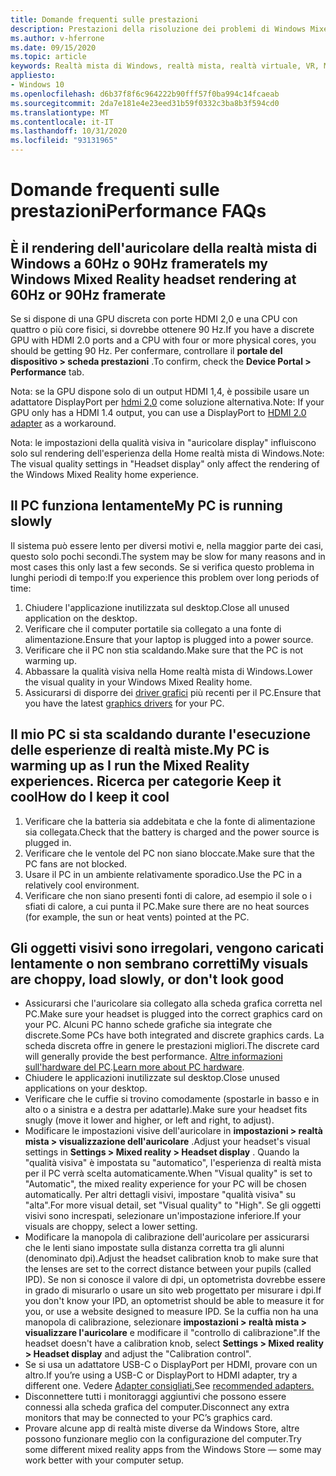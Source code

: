 ```yaml
---
title: Domande frequenti sulle prestazioni
description: Prestazioni della risoluzione dei problemi di Windows Mixed Reality che va oltre la documentazione standard del supporto clienti.
ms.author: v-hferrone
ms.date: 09/15/2020
ms.topic: article
keywords: Realtà mista di Windows, realtà mista, realtà virtuale, VR, MR, risoluzione dei problemi, errori, guida, supporto tecnico, prestazioni
appliesto:
- Windows 10
ms.openlocfilehash: d6b37f8f6c964222b90fff57f0ba994c14fcaeab
ms.sourcegitcommit: 2da7e181e4e23eed31b59f0332c3ba8b3f594cd0
ms.translationtype: MT
ms.contentlocale: it-IT
ms.lasthandoff: 10/31/2020
ms.locfileid: "93131965"
---
```

# <a name="performance-faqs"></a><span data-ttu-id="18d7b-104">Domande frequenti sulle prestazioni</span><span class="sxs-lookup"><span data-stu-id="18d7b-104">Performance FAQs</span></span>

## <a name="is-my-windows-mixed-reality-headset-rendering-at-60hz-or-90hz-framerate"></a><span data-ttu-id="18d7b-105">È il rendering dell'auricolare della realtà mista di Windows a 60Hz o 90Hz framerate</span><span class="sxs-lookup"><span data-stu-id="18d7b-105">Is my Windows Mixed Reality headset rendering at 60Hz or 90Hz framerate</span></span>

<span data-ttu-id="18d7b-106">Se si dispone di una GPU discreta con porte HDMI 2,0 e una CPU con quattro o più core fisici, si dovrebbe ottenere 90 Hz.</span><span class="sxs-lookup"><span data-stu-id="18d7b-106">If you have a discrete GPU with HDMI 2.0 ports and a CPU with four or more physical cores, you should be getting 90 Hz.</span></span> <span data-ttu-id="18d7b-107">Per confermare, controllare il **portale del dispositivo > scheda prestazioni** .</span><span class="sxs-lookup"><span data-stu-id="18d7b-107">To confirm, check the **Device Portal > Performance** tab.</span></span>

<span data-ttu-id="18d7b-108">Nota: se la GPU dispone solo di un output HDMI 1,4, è possibile usare un adattatore DisplayPort per [hdmi 2,0](recommended-adapters-for-windows-mixed-reality-capable-pcs.md) come soluzione alternativa.</span><span class="sxs-lookup"><span data-stu-id="18d7b-108">Note: If your GPU only has a HDMI 1.4 output, you can use a DisplayPort to [HDMI 2.0 adapter](recommended-adapters-for-windows-mixed-reality-capable-pcs.md) as a workaround.</span></span>

<span data-ttu-id="18d7b-109">Nota: le impostazioni della qualità visiva in "auricolare display" influiscono solo sul rendering dell'esperienza della Home realtà mista di Windows.</span><span class="sxs-lookup"><span data-stu-id="18d7b-109">Note: The visual quality settings in "Headset display" only affect the rendering of the Windows Mixed Reality home experience.</span></span>

## <a name="my-pc-is-running-slowly"></a><span data-ttu-id="18d7b-110">Il PC funziona lentamente</span><span class="sxs-lookup"><span data-stu-id="18d7b-110">My PC is running slowly</span></span>

<span data-ttu-id="18d7b-111">Il sistema può essere lento per diversi motivi e, nella maggior parte dei casi, questo solo pochi secondi.</span><span class="sxs-lookup"><span data-stu-id="18d7b-111">The system may be slow for many reasons and in most cases this only last a few seconds.</span></span> <span data-ttu-id="18d7b-112">Se si verifica questo problema in lunghi periodi di tempo:</span><span class="sxs-lookup"><span data-stu-id="18d7b-112">If you experience this problem over long periods of time:</span></span>

1. <span data-ttu-id="18d7b-113">Chiudere l'applicazione inutilizzata sul desktop.</span><span class="sxs-lookup"><span data-stu-id="18d7b-113">Close all unused application on the desktop.</span></span>
2. <span data-ttu-id="18d7b-114">Verificare che il computer portatile sia collegato a una fonte di alimentazione.</span><span class="sxs-lookup"><span data-stu-id="18d7b-114">Ensure that your laptop is plugged into a power source.</span></span>
3. <span data-ttu-id="18d7b-115">Verificare che il PC non stia scaldando.</span><span class="sxs-lookup"><span data-stu-id="18d7b-115">Make sure that the PC is not warming up.</span></span>
4. <span data-ttu-id="18d7b-116">Abbassare la qualità visiva nella Home realtà mista di Windows.</span><span class="sxs-lookup"><span data-stu-id="18d7b-116">Lower the visual quality in your Windows Mixed Reality home.</span></span>
5. <span data-ttu-id="18d7b-117">Assicurarsi di disporre dei [driver grafici](other-questions.md#my-graphics-driver-isnt-supported-im-getting-graphics-driver-failure-errors) più recenti per il PC.</span><span class="sxs-lookup"><span data-stu-id="18d7b-117">Ensure that you have the latest [graphics drivers](other-questions.md#my-graphics-driver-isnt-supported-im-getting-graphics-driver-failure-errors) for your PC.</span></span>

## <a name="my-pc-is-warming-up-as-i-run-the-mixed-reality-experiences-how-do-i-keep-it-cool"></a><span data-ttu-id="18d7b-118">Il mio PC si sta scaldando durante l'esecuzione delle esperienze di realtà miste.</span><span class="sxs-lookup"><span data-stu-id="18d7b-118">My PC is warming up as I run the Mixed Reality experiences.</span></span> <span data-ttu-id="18d7b-119">Ricerca per categorie Keep it cool</span><span class="sxs-lookup"><span data-stu-id="18d7b-119">How do I keep it cool</span></span>

1. <span data-ttu-id="18d7b-120">Verificare che la batteria sia addebitata e che la fonte di alimentazione sia collegata.</span><span class="sxs-lookup"><span data-stu-id="18d7b-120">Check that the battery is charged and the power source is plugged in.</span></span>
2. <span data-ttu-id="18d7b-121">Verificare che le ventole del PC non siano bloccate.</span><span class="sxs-lookup"><span data-stu-id="18d7b-121">Make sure that the PC fans are not blocked.</span></span>
3. <span data-ttu-id="18d7b-122">Usare il PC in un ambiente relativamente sporadico.</span><span class="sxs-lookup"><span data-stu-id="18d7b-122">Use the PC in a relatively cool environment.</span></span>
4. <span data-ttu-id="18d7b-123">Verificare che non siano presenti fonti di calore, ad esempio il sole o i sfiati di calore, a cui punta il PC.</span><span class="sxs-lookup"><span data-stu-id="18d7b-123">Make sure there are no heat sources (for example, the sun or heat vents) pointed at the PC.</span></span>

## <a name="my-visuals-are-choppy-load-slowly-or-dont-look-good"></a><span data-ttu-id="18d7b-124">Gli oggetti visivi sono irregolari, vengono caricati lentamente o non sembrano corretti</span><span class="sxs-lookup"><span data-stu-id="18d7b-124">My visuals are choppy, load slowly, or don't look good</span></span>

* <span data-ttu-id="18d7b-125">Assicurarsi che l'auricolare sia collegato alla scheda grafica corretta nel PC.</span><span class="sxs-lookup"><span data-stu-id="18d7b-125">Make sure your headset is plugged into the correct graphics card on your PC.</span></span> <span data-ttu-id="18d7b-126">Alcuni PC hanno schede grafiche sia integrate che discrete.</span><span class="sxs-lookup"><span data-stu-id="18d7b-126">Some PCs have both integrated and discrete graphics cards.</span></span> <span data-ttu-id="18d7b-127">La scheda discreta offre in genere le prestazioni migliori.</span><span class="sxs-lookup"><span data-stu-id="18d7b-127">The discrete card will generally provide the best performance.</span></span> <span data-ttu-id="18d7b-128">[Altre informazioni sull'hardware del PC](windows-mixed-reality-minimum-pc-hardware-compatibility-guidelines.md).</span><span class="sxs-lookup"><span data-stu-id="18d7b-128">[Learn more about PC hardware](windows-mixed-reality-minimum-pc-hardware-compatibility-guidelines.md).</span></span>
* <span data-ttu-id="18d7b-129">Chiudere le applicazioni inutilizzate sul desktop.</span><span class="sxs-lookup"><span data-stu-id="18d7b-129">Close unused applications on your desktop.</span></span>
* <span data-ttu-id="18d7b-130">Verificare che le cuffie si trovino comodamente (spostarle in basso e in alto o a sinistra e a destra per adattarle).</span><span class="sxs-lookup"><span data-stu-id="18d7b-130">Make sure your headset fits snugly (move it lower and higher, or left and right, to adjust).</span></span>
* <span data-ttu-id="18d7b-131">Modificare le impostazioni visive dell'auricolare in **impostazioni > realtà mista > visualizzazione dell'auricolare** .</span><span class="sxs-lookup"><span data-stu-id="18d7b-131">Adjust your headset's visual settings in **Settings > Mixed reality > Headset display** .</span></span> <span data-ttu-id="18d7b-132">Quando la "qualità visiva" è impostata su "automatico", l'esperienza di realtà mista per il PC verrà scelta automaticamente.</span><span class="sxs-lookup"><span data-stu-id="18d7b-132">When "Visual quality" is set to "Automatic", the mixed reality experience for your PC will be chosen automatically.</span></span> <span data-ttu-id="18d7b-133">Per altri dettagli visivi, impostare "qualità visiva" su "alta".</span><span class="sxs-lookup"><span data-stu-id="18d7b-133">For more visual detail, set "Visual quality" to "High".</span></span> <span data-ttu-id="18d7b-134">Se gli oggetti visivi sono increspati, selezionare un'impostazione inferiore.</span><span class="sxs-lookup"><span data-stu-id="18d7b-134">If your visuals are choppy, select a lower setting.</span></span>
* <span data-ttu-id="18d7b-135">Modificare la manopola di calibrazione dell'auricolare per assicurarsi che le lenti siano impostate sulla distanza corretta tra gli alunni (denominato dpi).</span><span class="sxs-lookup"><span data-stu-id="18d7b-135">Adjust the headset calibration knob to make sure that the lenses are set to the correct distance between your pupils (called IPD).</span></span> <span data-ttu-id="18d7b-136">Se non si conosce il valore di dpi, un optometrista dovrebbe essere in grado di misurarlo o usare un sito web progettato per misurare i dpi.</span><span class="sxs-lookup"><span data-stu-id="18d7b-136">If you don't know your IPD, an optometrist should be able to measure it for you, or use a website designed to measure IPD.</span></span> <span data-ttu-id="18d7b-137">Se la cuffia non ha una manopola di calibrazione, selezionare **impostazioni > realtà mista > visualizzare l'auricolare** e modificare il "controllo di calibrazione".</span><span class="sxs-lookup"><span data-stu-id="18d7b-137">If the headset doesn't have a calibration knob, select **Settings > Mixed reality > Headset display** and adjust the "Calibration control".</span></span>
* <span data-ttu-id="18d7b-138">Se si usa un adattatore USB-C o DisplayPort per HDMI, provare con un altro.</span><span class="sxs-lookup"><span data-stu-id="18d7b-138">If you’re using a USB-C or DisplayPort to HDMI adapter, try a different one.</span></span> <span data-ttu-id="18d7b-139">Vedere [Adapter consigliati.](recommended-adapters-for-windows-mixed-reality-capable-pcs.md)</span><span class="sxs-lookup"><span data-stu-id="18d7b-139">See [recommended adapters.](recommended-adapters-for-windows-mixed-reality-capable-pcs.md)</span></span>
* <span data-ttu-id="18d7b-140">Disconnettere tutti i monitoraggi aggiuntivi che possono essere connessi alla scheda grafica del computer.</span><span class="sxs-lookup"><span data-stu-id="18d7b-140">Disconnect any extra monitors that may be connected to your PC’s graphics card.</span></span>
* <span data-ttu-id="18d7b-141">Provare alcune app di realtà miste diverse da Windows Store, altre possono funzionare meglio con la configurazione del computer.</span><span class="sxs-lookup"><span data-stu-id="18d7b-141">Try some different mixed reality apps from the Windows Store — some may work better with your computer setup.</span></span>
